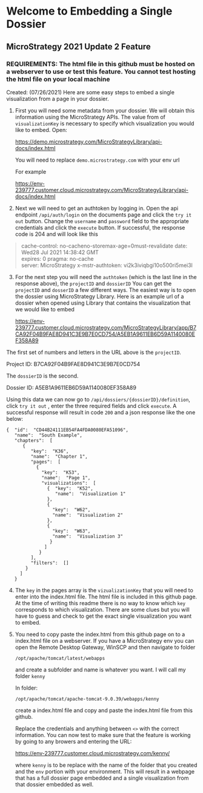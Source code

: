 # Welcome to Embedding a Single Dossier

## MicroStrategy 2021 Update 2 Feature

### REQUIREMENTS: The html file in this github must be hosted on a webserver to use or test this feature. You cannot test hosting the html file on your local machine

Created: (07/26/2021)
Here are some easy steps to embed a single visualization from a page in your dossier.
1.  First you will need some metadata from your dossier. We will obtain this information using the MicroStrategy APIs. The value from of `visualizationKey` is necessary to specify which visualization you would like to embed.	Open:

	https://demo.microstrategy.com/MicroStrategyLibrary/api-docs/index.html 

	You will need to replace `demo.microstrategy.com` with your env url

	For example

	https://env-239777.customer.cloud.microstrategy.com/MicroStrategyLibrary/api-docs/index.html

2. Next we will need to get an authtoken by logging in. Open the api endpoint `/api/auth/login` on the documents page and click the `try it out` button. Change the `username` and `password` field to the appropriate credentials and click the `execute` button. If successful, the response code is 204 and will look like this

>cache-control: no-cacheno-storemax-age=0must-revalidate 
>date: Wed28 Jul 2021 14:38:42 GMT  
>expires: 0  pragma: no-cache  
>server: MicroStrategy x-mstr-authtoken: vi2k3iviqbgi10o500ri5mei3l


3. For the next step you will need the `authtoken` (which is the last line in the response above), the `projectID` and `dossierID` You can get the `projectID` and `dosserID` a few different ways. The easiest way is to open the dossier using MicroStrategy Library. Here is an example url of a dossier when opened using Library that contains the visualization that we would like to embed 

	https://env-239777.customer.cloud.microstrategy.com/MicroStrategyLibrary/app/B7CA92F04B9FAE8D941C3E9B7E0CD754/A5EB1A9611EB6D59A1140080EF358A89

The first set of numbers and letters in the URL above is the `projectID`. 

Project ID: B7CA92F04B9FAE8D941C3E9B7E0CD754

The `dossierID` is the second.

Dossier ID: A5EB1A9611EB6D59A1140080EF358A89

Using this data we can now go to `/api/dossiers/{dossierID}/definition`, click `try it out` , enter the three required fields and click `execute`. A successful response will result in code `200` and a json response like the one below:

```
{  "id":  "CD44B24111EB54FA4FDA0080EFA51096",  
   "name":  "South Example",  
   "chapters":  [  
      {  
         "key":  "K36",  
         "name":  "Chapter 1",  
         "pages":  [  
           {  
             "key":  "K53",  
             "name":  "Page 1",  
             "visualizations":  [  
               {  "key":  "K52",  
                  "name":  "Visualization 1"  
               },  
               {  
                 "key":  "W62",  
                 "name":  "Visualization 2"  
               },  
               {  
                 "key":  "W63",  
                 "name":  "Visualization 3"  
                }  
              ]  
            }  
         ],  
         "filters":  []  
       }  
     ]  
   }
```
4. The `key` in the pages array is the `vizualizationKey` that you will need to enter into the index.html file. The html file is included in this github page. At the time of writing this readme there is no way to know which `key` corresponds to which visualization. There are some clues but you will have to guess and check to get the exact single visualization you want to embed.

5.  You need to copy paste the index.html from this github page on to a index.html file on a webserver. If you have a MicroStrategy env you can open the Remote Desktop Gateway, WinSCP and then navigate to folder 

	`/opt/apache/tomcat/latest/webapps`

	and create a subfolder and name is whatever you want. I will call my folder `kenny`

	In folder:

	`/opt/apache/tomcat/apache-tomcat-9.0.39/webapps/kenny`

	create a index.html file and copy and paste the index.html file from this github.

	Replace the credentials and anything between `<>` with the correct information. You can now test to make sure that the feature is working by going to any browers and entering the URL:

	https://env-239777.customer.cloud.microstrategy.com/kenny/

	where `kenny` is to be replace with the name of the folder that you created and the `env` portion with your environment. This will result in a webpage that has a full dossier page embedded and a single visualization from that dossier embedded as well.